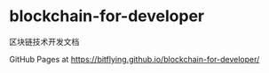 # blockchain-for-developer

区块链技术开发文档

GitHub Pages at https://bitflying.github.io/blockchain-for-developer/